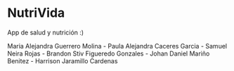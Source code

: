 # NutriVida
App de salud y nutrición :)

Maria Alejandra Guerrero Molina -
 Paula Alejandra Caceres Garcia -
 Samuel Neira Rojas -
 Brandon Stiv Figueredo Gonzales -
 Johan Daniel Mariño Benitez -
 Harrison Jaramillo Cardenas
